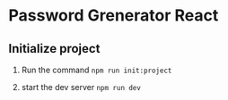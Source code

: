 # Password Grenerator React

## Initialize project

1. Run the command `npm run init:project`

2. start the dev server `npm run dev`
